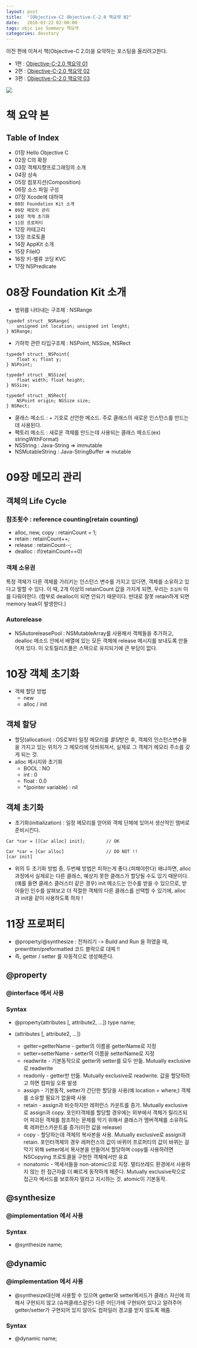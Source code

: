 ```yaml
---
layout: post
title:  "[Objective-C] Objective-C-2.0 책요약 02"
date:   2016-03-22 02:00:00
tags: objc ios Summary 책요약
categories: devstory
---
```


이전 편에 이쳐서 책(Objective-C 2.0)을 요약하는 포스팅을 올리려고한다.

- 1편 : [Objective-C-2.0 책요약 01](../ObjectiveC-Objective-2-0-1/)
- 2편 : [Objective-C-2.0 책요약 02](../ObjectiveC-Objective-2-0-2/)
- 3편 : [Objective-C-2.0 책요약 03](../ObjectiveC-Objective-2-0-3/)

![](https://raw.githubusercontent.com/MrKarl/MrKarl.github.io/4b664436fed33ae28727acb212ff6127092a3b82/assets/images/objectivec2.0/objectivec2.0.PNG)

# 책 요약 본

## Table of Index

- 01장 Hello Objective C
- 02장 C의 확장
- 03장 객체지향프로그래밍의 소개
- 04장 상속
- 05장 컴포지션(Composition)
- 06장 소스 파일 구성
- 07장 Xcode에 대하여
- `08장 Foundation Kit 소개`
- `09장 메모리 관리`
- `10장 객체 초기화`
- `11장 프로퍼티`
- 12장 카테고리
- 13장 프로토콜
- 14장 AppKit 소개
- 15장 FileIO
- 16장 키-밸류 코딩 KVC
- 17장 NSPredicate

# 08장 Foundation Kit 소개

- 범위를 나타내는 구조체 : NSRange

```objc
typedef struct _NSRange{
    unsigned int location; unsigned int lenght;
} NSRange;
```

- 기하학 관련 타입구조체 : NSPoint, NSSize, NSRect

```objc
typedef struct _NSPoint{
    float x; float y;
} NSPoint;

typedef struct _NSSize{
    float width; float height;
} NSSize;

typedef struct _NSRect{
    NSPoint origin; NSSize size;
} NSRect;
```

- 클래스 메소드 : + 기호로 선언한 메소드. 주로 클래스의 새로운 인스턴스를 만드는데 사용된다.
- 팩토리 메소드 : 새로운 객체를 만드는데 사용되는 클래스 메소드(ex) stringWithFormat)
- NSString : Java-String => immutable
- NSMutableString : Java-StringBuffer => mutable

# 09장 메모리 관리

## 객체의 Life Cycle

### 참조횟수 : reference counting(retain counting)

- alloc, new, copy : retainCount = 1;
- retain : retainCount++;
- release : retainCount--;
- dealloc : if(retainCount==0)

### 객체 소유권
특정 객체가 다른 객체를 가리키는 인스턴스 변수를 가지고 있다면, 객체를 소유하고 있다고 말할 수 있다. 이 때, 2개 이상의 retainCount 값을 가지게 되면, 우리는 `조심히` 이를 다뤄야한다. (함부로 dealloc이 되면 안되기 때문이다. 반대로 잘못 retain하게 되면 memory leak이 발생한다.)

### Autorelease
- NSAutoreleasePool : NSMutableArray를 사용해서 객체들을 추가하고, dealloc 메소드 안에서 배열에 있는 모든 객체에 release 메시지를 보내도록 만들어져 있다. 이 오토릴리즈풀은 스택으로 유지되기에 큰 부담이 없다.

# 10장 객체 초기화

- 객체 할당 방법
    - new
    - alloc / init

## 객체 할당
- 할당(allocation) : OS로부터 일정 메모리를 *할당*받은 후, 객체의 인스턴스변수들을 가지고 있는 위치가 그 메모리에 덧씌워져서, 실제로 그 객체가 메모리 주소를 갖게 되는 것.
- alloc 메시지와 초기화
    - BOOL : NO
    - int : 0
    - float : 0.0
    - *(pointer variable) : nil

## 객체 초기화
- 초기화(initialization) : 일정 메모리를 얻어와 객체 단체에 있어서 생산적인 멤버로 준비시킨다.

```objc
Car *car = [[Car alloc] init];        // OK

Car *car = [Car alloc]                // DO NOT !!
[car init]
```

- 위의 두 초기화 방법 중, 두번째 방법은 피하는게 좋다.(피해야한다) 왜냐하면, alloc 과정에서 실제로는 다른 클래스, 예상치 못한 클래스가 할당될 수도 있기 때문이다.(예를 들면 클래스 클러스터 같은 경우) init 메소드는 인수를 받을 수 있으므로, 받아들인 인수를 살펴보고 더 적절한 객체의 다른 클래스를 선택할 수 있기에, alloc 과 init을 같이 사용하도록 하자 !

# 11장 프로퍼티
- @property/@synthesize : 전처리기
    -> Build and Run 을 하였을 때, prewritten/preformatted 코드 블락으로 대체 !!
- 즉, getter / setter 를 자동적으로 생성해준다.

## @property

### @interface 에서 사용

### Syntax

- @property(attributes [, attribute2, ...]) type name;

- (attributes [, attribute2, ...])
    - getter=getterName - getter의 이름을 getterName로 지정
    - setter=setterName - setter의 이름을 setterName로 지정
    - readwrite - 기본동작으로 getter와 setter를 모두 만듦. Mutually exclusive로 readwrite
    - readonly - getter만 만듦. Mutually exclusive로 readwrite. 값을 할당하려고 하면 컴파일 오류 발생
    - assign - 기본동작, setter가 간단한 할당을 사용(예 location = where;) 객체를 소유할 필요가 없을때 사용
    - retain - assign과 비슷하지만 레퍼런스 카운트를 증가. Mutually exclusive로 assign과 copy. 포인터객체를 할당할 경우에는 외부에서 객체가 릴리즈되어 파괴된 객체를 참조하는 문제를 막기 위해서 클래스가 멤버객체를 소유하도록 레퍼런스카운트를 증가(이전 값을 release)
    - copy - 할당하는데 객체의 복사본을 사용. Mutually exclusive로 assign과 retain. 포인터객체의 경우 레퍼런스의 값이 바뀌어 프로퍼티의 값이 바뀌는 걸 막기 위해 setter에서 복사본을 만들어서 할당하며 copy를 사용하려면 NSCopying 프로토콜을 구현한 객체에서만 유효
    - nonatomic - 엑세서들을 non-atomic으로 지정. 멀티쓰레드 환경에서 사용하지 않는 한 접근자를 더 빠르게 동작하게 해준다. Mutually exclusive락으로 접근자 메서드를 보호하지 말라고 지시하는 것. atomic이 기본동작.

## @synthesize

### @implementation 에서 사용

### Syntax

- @synthesize name;

## @dynamic

### @implementation 에서 사용

- @synthesize대신에 사용할 수 있으며 getter와 setter메서드가 클래스 자신에 의해서 구현되지 않고 (슈퍼클래스같은) 다른 어딘가에 구현되어 있다고 알려주어 getter/setter가 구현되어 있지 않아도 컴파일러 경고를 받지 않도록 해줌.

### Syntax

- @dynamic name;
